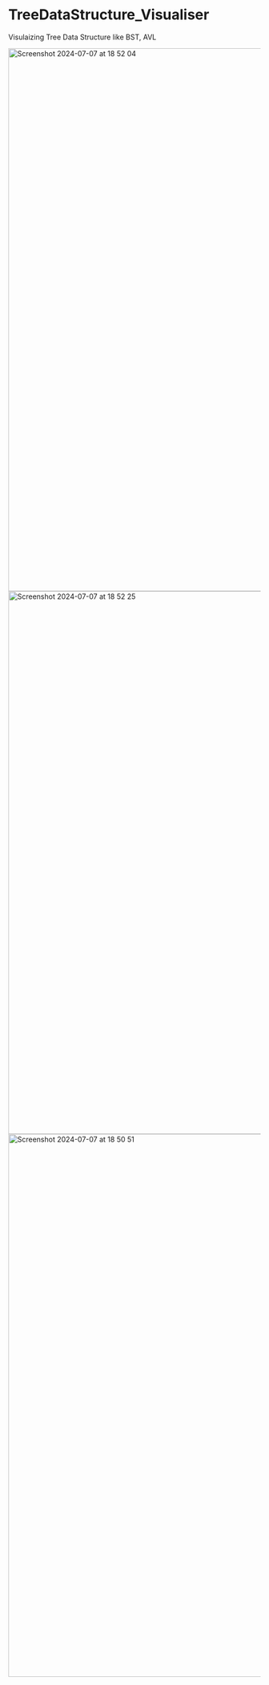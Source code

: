 # TreeDataStructure_Visualiser
Visulaizing Tree Data Structure like BST, AVL

<img width="1082" alt="Screenshot 2024-07-07 at 18 52 04" src="https://github.com/user-attachments/assets/0983998b-5a8b-448c-9ea3-cb5356acbfb9">
<img width="1082" alt="Screenshot 2024-07-07 at 18 52 25" src="https://github.com/user-attachments/assets/51fa4270-a153-433c-acbf-43528c03bdcc">
<img width="1082" alt="Screenshot 2024-07-07 at 18 50 51" src="https://github.com/user-attachments/assets/bc992146-b1c6-4033-a4ca-3d7be831977a">
